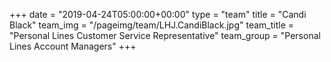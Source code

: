 +++
date = "2019-04-24T05:00:00+00:00"
type = "team"
title = "Candi Black"
team_img = "/pageimg/team/LHJ.CandiBlack.jpg"
team_title = "Personal Lines Customer Service Representative"
team_group = "Personal Lines Account Managers"
+++